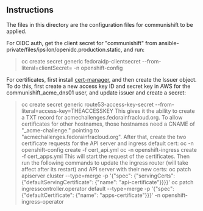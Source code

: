 Instructions
------------

The files in this directory are the configuration files for communishift to be applied.

For OIDC auth, get the client secret for "communishift" from ansible-private/files/ipsilon/openidc.production.static, and run:
> oc create secret generic fedoraidp-clientsecret --from-literal=clientSecret=<client-secret> -n openshift-config

For certificates, first install [cert-manager](), and then create the Issuer object.
To do this, first create a new access key ID and secret key in AWS for the communishift_acme_dns01 user, and update issuer and create a secret:
> oc create secret generic route53-access-key-secret --from-literal=access-key=THEACCESSKEY
This gives it the ability to create a TXT record for acmechallenges.fedorainfracloud.org.
To allow certificates for other hostnames, those hostnames need a CNAME of "_acme-challenge.<hostname>" pointing to "acmechallenges.fedorainfracloud.org".
After that, create the two certificate requests for the API server and ingress default cert:
> oc -n openshift-config create -f cert_api.yml
> oc -n openshift-ingress create -f cert_apps.yml
This will start the request of the certificates.
Then run the following commands to update the ingress router (will take affect after its restart) and API server with their new certs:
> oc patch apiserver cluster --type=merge -p '{"spec": {"servingCerts": {"defaultServingCertificate": {"name": "api-certificate"}}}}'
> oc patch ingresscontroller.operator default --type=merge -p '{"spec":{"defaultCertificate": {"name": "apps-certificate"}}}' -n openshift-ingress-operator
